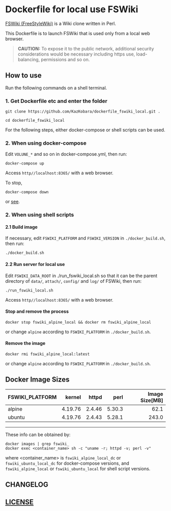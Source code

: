 # Dockerfile for local use FSWiki

[FSWiki (FreeStyleWiki)](https://fswiki.osdn.jp/cgi-bin/wiki.cgi) is a Wiki clone written in Perl.

This Dockerfile is to launch FSWiki that is used only from a local web browser.

> **CAUTION:**
To expose it to the public network, additional security considerations
would be necessary including https use, load-balancing, permissions
and so on.

## How to use

Run the following commands on a shell terminal.

### 1. Get Dockerfile etc and enter the folder

~~~shell
git clone https://github.com/KazKobara/dockerfile_fswiki_local.git .
~~~

~~~shell
cd dockerfile_fswiki_local
~~~

For the following steps, either docker-compose or shell scripts can be used.

### 2. When using docker-compose

Edit `VOLUNE_*` and so on in docker-compose.yml, then run:

~~~shell
docker-compose up
~~~

Access `http//localhost:8365/` with a web browser.

To stop,

~~~shell
docker-compose down
~~~

or [see](https://docs.docker.com/compose/reference/down/).

### 2. When using shell scripts

#### 2.1 Build image

If necessary, edit `FSWIKI_PLATFORM` and `FSWIKI_VERSION` in `./docker_build.sh`, then run:

~~~shell
./docker_build.sh
~~~

#### 2.2 Run server for local use

Edit `FSWIKI_DATA_ROOT` in ./run_fswiki_local.sh so that it can be the parent directory of `data/`, `attach/`, `config/` and `log/` of FSWiki, then run:

~~~shell
./run_fswiki_local.sh
~~~

Access `http//localhost:8365/` with a web browser.

#### Stop and remove the process

~~~shell
docker stop fswiki_alpine_local && docker rm fswiki_alpine_local
~~~

or change `alpine` according to `FSWIKI_PLATFORM` in `./docker_build.sh`.

#### Remove the image

~~~shell
docker rmi fswiki_alpine_local:latest
~~~

or change `alpine` according to `FSWIKI_PLATFORM` in `./docker_build.sh`.

## Docker Image Sizes

|FSWIKI_PLATFORM|kernel|httpd|perl|Image Size[MB]|
| :--- | ---: | ---: | ---: | ---: |
|alpine|4.19.76|2.4.46|5.30.3|62.1|
|ubuntu|4.19.76|2.4.43|5.28.1|243.0|
---

These info can be obtained by:

~~~shell
docker images | grep fswiki_
docker exec <container_name> sh -c "uname -r; httpd -v; perl -v"
~~~

where <container_name> is `fswiki_alpine_local_dc` or   `fswiki_ubuntu_local_dc` for docker-compose versions, and `fswiki_alpine_local` or   `fswiki_ubuntu_local` for shell script versions.

## CHANGELOG

## [LICENSE](./LICENSE)
